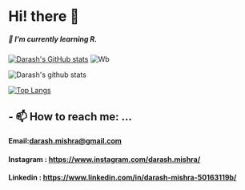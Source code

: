 # Hi! there 👋
##### 🌱 I’m currently learning  R.
[![Darash's GitHub stats](https://github-readme-stats.vercel.app/api?username=DM1ShRa)](https://github.com/DM1ShRa/github-readme-stats)
![Wb](https://user-images.githubusercontent.com/107783346/174466173-34b523d6-52f5-4486-9875-a5fa3575bf95.gif)

![Darash's github stats](https://github-readme-stats.vercel.app/api?username=DM1ShRa)

[![Top Langs](https://github-readme-stats.vercel.app/api/top-langs/?username=DM1ShRa)](https://github.com/DM1ShRa/github-readme-stats)
## - 📫 How to reach me: ...
#### Email:darash.mishra@gmail.com
#### Instagram : https://www.instagram.com/darash.mishra/
#### Linkedin : https://www.linkedin.com/in/darash-mishra-50163119b/

